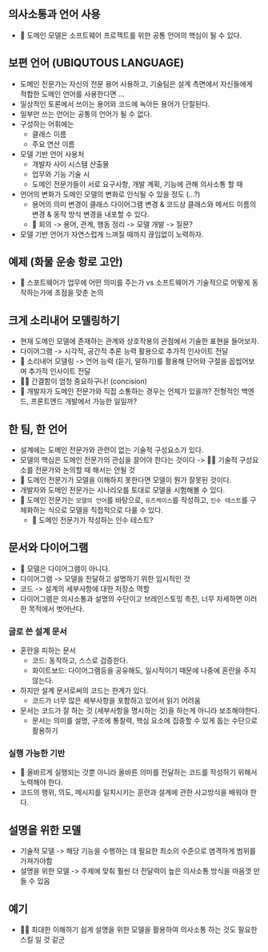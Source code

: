 ## 의사소통과 언어 사용
- 🌟 도메인 모델은 소프트웨어 프로젝트를 위한 공통 언어의 핵심이 될 수 있다.

## 보편 언어 (UBIQUTOUS LANGUAGE)
- 도메인 전문가는 자신의 전문 용어 사용하고, 기술팀은 설계 측면에서 자신들에게 적합한 도메인 언어를 사용한다면 ...
- 일상적인 토론에서 쓰이는 용어와 코드에 녹아든 용어가 단절된다.
- 일부만 쓰는 언어는 공통의 언어가 될 수 없다.
- 구성하는 어휘에는
  - 클래스 이름
  - 주요 연산 이름
- 모델 기반 언어 사용처
  - 개발자 사이 시스템 산출물
  - 업무와 기능 기술 시
  - 도메인 전문가들이 서로 요구사항, 개발 계획, 기능에 관해 의사소통 할 때
- 언어의 변화가 도메인 모델의 변화로 인식될 수 있을 정도 (...?)
  - 용어의 의미 변경이 클래스 다이어그램 변경 & 코드상 클래스와 메서드 이름의 변경 & 동작 방식 변경을 내포할 수 있다.
  - 🤔 회의 -> 용어, 관계, 행동 정리 -> 모델 개발 -> 질문?
- 모델 기반 언어가 자연스럽게 느껴질 때까지 끊임없이 노력하자.

## 예제 (화물 운송 항로 고안)
- 🤔 스포트웨어가 업무에 어떤 의미를 주는가 vs 소프트웨어가 기술적으로 어떻게 동작하는가에 초점을 맞춘 논의

## 크게 소리내어 모델링하기
- 현재 도메인 모델에 존재하는 관계와 상호작용의 관점에서 기술한 표현을 들어보자.
- 다이어그램 -> 시각적, 공간적 추론 능력 활용으로 추가적 인사이트 전달
- 👀 소리내어 모델링 -> 언어 능력 (듣기, 말하기)를 활용해 단어와 구절을 꼽씹어보며 추가적 인사이트 전달
- 🙋‍♂️ 간결함이 엄청 중요하구나! (concision)
- 🤔 개발자가 도메인 전문가와 직접 소통하는 경우는 언제가 있을까? 전형적인 백엔드, 프론트엔드 개발에서 가능한 일일까?

## 한 팀, 한 언어
- 설계에는 도메인 전문가와 관련이 없는 기술적 구성요소가 있다.
- 모델의 핵심은 도메인 전문가의 관심을 끌어야 한다는 것이다 -> 🙋‍♂️ 기술적 구성요소를 전문가와 논의할 때 해서는 안될 것
- 🌟 도메인 전문가가 모델을 이해하지 못한다면 모델이 뭔가 잘못된 것이다.
- 개발자와 도메인 전문가는 시나리오를 토대로 모델을 시험해볼 수 있다.
- 🌟 도메인 전문가는 `모델의 언어`를 바탕으로, `유즈케이스`를 작성하고, `인수 테스트`를 구체화하는 식으로 모델을 직접적으로 다룰 수 있다.
  - 🤔 도메인 전문가가 작성하는 인수 테스트?

## 문서와 다이어그램
- 🌟 모델은 다이어그램이 아니다.
- 다이어그램 -> 모델을 전달하고 설명하기 위한 임시적인 것
- 코드 -> 설계의 세부사항에 대한 저장소 역할
- 다이어그램은 의사소통과 설명의 수단이고 브레인스토밍 촉진, 너무 자세하면 이러한 목적에서 벗어난다.

### 글로 쓴 설계 문서
- 혼란을 피하는 문서
  - 코드: 동작하고, 스스로 검증한다.
  - 화이트보드: 다이어그램등을 공유해도, 일시적이기 때문에 나중에 혼란을 주지 않는다.
- 하지만 설계 문서로써의 코드는 한계가 있다.
  - 코드가 너무 많은 세부사항을 포함하고 있어서 읽기 어려움
- 문서는 코드가 잘 하는 것 (세부사항을 명시하는 것)을 하는게 아니라 보조해야한다.
  - 문서는 의미를 설명, 구조에 통찰력, 핵심 요소에 집중할 수 있게 돕는 수단으로 활용하기

### 실행 가능한 기반
- 🌟 올바르게 실행되는 것뿐 아니라 올바른 의미를 전달하는 코드를 작성하기 위해서 노력해야 한다.
- 코드의 행위, 의도, 메시지를 일치시키는 훈련과 설계에 관한 사고방식을 배워야 한다.

## 설명을 위한 모델
- 기술적 모델 -> 해당 기능을 수행하는 데 필요한 최소의 수준으로 염격하게 범위를 가져가야함
- 설명을 위한 모델 -> 주제에 맞춰 훨씬 더 전달력이 높은 의사소통 방식을 마음껏 만들 수 있음

## 예기
- 🙋‍♂️ 최대한 이해하기 쉽게 설명을 위한 모델을 활용하여 의사소통 하는 것도 필요한 스킬 일 것 같군